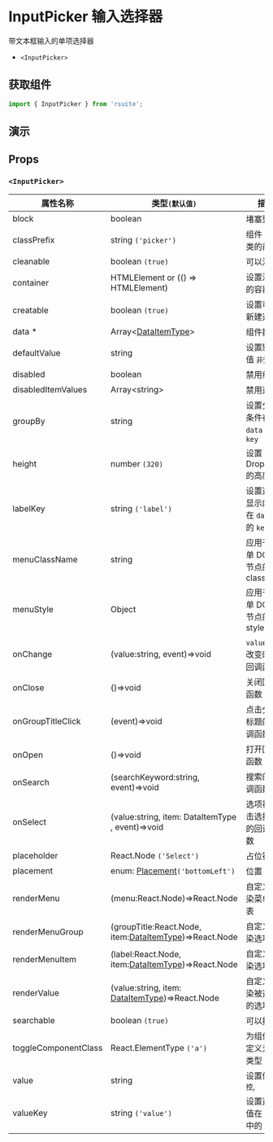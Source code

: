 # InputPicker 输入选择器

带文本框输入的单项选择器

* `<InputPicker>`

## 获取组件

```js
import { InputPicker } from 'rsuite';
```

## 演示

<!--{demo}-->

## Props

### `<InputPicker>`

| 属性名称             | 类型`(默认值)`                                                   | 描述                                 |
| -------------------- | ---------------------------------------------------------------- | ------------------------------------ |
| block                | boolean                                                          | 堵塞整行                             |
| classPrefix          | string `('picker')`                                              | 组件 CSS 类的前缀                    |
| cleanable            | boolean `(true)`                                                 | 可以清除                             |
| container            | HTMLElement or (() => HTMLElement)                               | 设置渲染的容器                       |
| creatable            | boolean `(true)`                                                 | 设置可以新建选项                     |
| data \*              | Array&lt;[DataItemType](#types)&gt;                              | 组件数据                             |
| defaultValue         | string                                                           | 设置默认值 `非受控`                  |
| disabled             | boolean                                                          | 禁用组件                             |
| disabledItemValues   | Array&lt;string&gt;                                              | 禁用选项                             |
| groupBy              | string                                                           | 设置分组条件在 `data` 中的 `key`     |
| height               | number `(320)`                                                   | 设置 Dropdown 的高度                 |
| labelKey             | string `('label')`                                               | 设置选项显示内容在 `data` 中的 `key` |
| menuClassName        | string                                                           | 应用于菜单 DOM 节点的 css class      |
| menuStyle            | Object                                                           | 应用于菜单 DOM 节点的 style          |
| onChange             | (value:string, event)=>void                                      | `value` 发生改变时的回调函数         |
| onClose              | ()=>void                                                         | 关闭回调函数                         |
| onGroupTitleClick    | (event)=>void                                                    | 点击分组标题的回调函数               |
| onOpen               | ()=>void                                                         | 打开回调函数                         |
| onSearch             | (searchKeyword:string, event)=>void                              | 搜索的回调函数                       |
| onSelect             | (value:string, item: DataItemType , event)=>void                 | 选项被点击选择后的回调函数           |
| placeholder          | React.Node `('Select')`                                          | 占位符                               |
| placement            | enum: [Placement](#types)`('bottomLeft')`                        | 位置                                 |
| renderMenu           | (menu:React.Node)=>React.Node                                    | 自定义渲染菜单列表                   |
| renderMenuGroup      | (groupTitle:React.Node, item:[DataItemType](#types))=>React.Node | 自定义渲染选项组                     |
| renderMenuItem       | (label:React.Node, item:[DataItemType](#types))=>React.Node      | 自定义渲染选项                       |
| renderValue          | (value:string, item: [DataItemType](#types))=>React.Node         | 自定义渲染被选中的选项               |
| searchable           | boolean `(true)`                                                 | 可以搜索                             |
| toggleComponentClass | React.ElementType `('a')`                                        | 为组件自定义元素类型                 |
| value                | string                                                           | 设置值 `受控`,                       |
| valueKey             | string `('value')`                                               | 设置选项值在 `data` 中的 `key`       |
